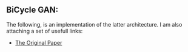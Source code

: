 ## BiCycle GAN:

The following, is an implementation of the latter architecture. I am also attaching a set of usefull links:

- [The Original Paper](https://arxiv.org/pdf/1711.11586)
